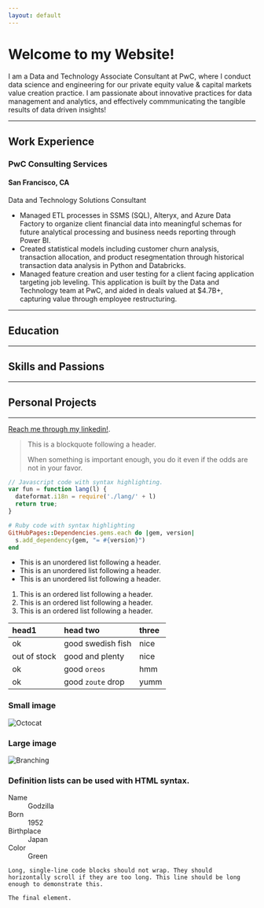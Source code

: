 ```yaml
---
layout: default
---
```




# Welcome to my Website!

I am a Data and Technology Associate Consultant at PwC, where I conduct data science and engineering for our private equity value & capital markets value creation practice. 
I am passionate about innovative practices for data management and analytics, and effectively commmunicating the tangible results of data driven insights!

* * *

## Work Experience
### PwC Consulting Services	
#### San Francisco, CA
Data and Technology Solutions Consultant	

* Managed ETL processes in SSMS (SQL), Alteryx, and Azure Data Factory to organize client financial data into meaningful schemas for future analytical processing and business needs reporting through Power BI.
* Created statistical models including customer churn analysis, transaction allocation, and product resegmentation through historical transaction data analysis in Python and Databricks.
* Managed feature creation and user testing for a client facing application targeting job leveling. This application is built by the Data and Technology team at PwC, and aided in deals valued at $4.7B+, capturing value through employee restructuring.


* * *
## Education


* * *


## Skills and Passions


* * *

## Personal Projects


* * *

[Reach me through my linkedin!](https://www.linkedin.com/in/toriwang).


> This is a blockquote following a header.
>
> When something is important enough, you do it even if the odds are not in your favor.



```js
// Javascript code with syntax highlighting.
var fun = function lang(l) {
  dateformat.i18n = require('./lang/' + l)
  return true;
}
```

```ruby
# Ruby code with syntax highlighting
GitHubPages::Dependencies.gems.each do |gem, version|
  s.add_dependency(gem, "= #{version}")
end
```

*   This is an unordered list following a header.
*   This is an unordered list following a header.
*   This is an unordered list following a header.


1.  This is an ordered list following a header.
2.  This is an ordered list following a header.
3.  This is an ordered list following a header.


| head1        | head two          | three |
|:-------------|:------------------|:------|
| ok           | good swedish fish | nice  |
| out of stock | good and plenty   | nice  |
| ok           | good `oreos`      | hmm   |
| ok           | good `zoute` drop | yumm  |



### Small image

![Octocat](https://github.githubassets.com/images/icons/emoji/octocat.png)

### Large image

![Branching](https://guides.github.com/activities/hello-world/branching.png)


### Definition lists can be used with HTML syntax.

<dl>
<dt>Name</dt>
<dd>Godzilla</dd>
<dt>Born</dt>
<dd>1952</dd>
<dt>Birthplace</dt>
<dd>Japan</dd>
<dt>Color</dt>
<dd>Green</dd>
</dl>

```
Long, single-line code blocks should not wrap. They should horizontally scroll if they are too long. This line should be long enough to demonstrate this.
```

```
The final element.
```
